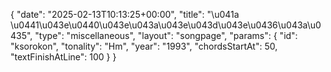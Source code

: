 {
    "date": "2025-02-13T10:13:25+00:00",
    "title": "\u041a \u0441\u043e\u0440\u043e\u043a\u043e\u043d\u043e\u0436\u043a\u0435",
    "type": "miscellaneous",
    "layout": "songpage",
    "params": {
        "id": "ksorokon",
        "tonality": "Hm",
        "year": "1993",
        "chordsStartAt": 50,
        "textFinishAtLine": 100
    }
}